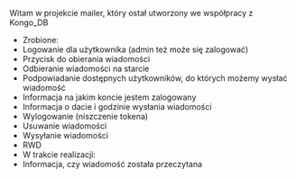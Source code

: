 Witam w projekcie mailer, który ostał utworzony we współpracy z Kongo_DB

- Zrobione:
- Logowanie dla użytkownika (admin też może się zalogować)
- Przycisk do obierania wiadomości
- Odbieranie wiadomości na starcie
- Podpowiadanie dostępnych użytkowników, do których możemy wysłać wiadomość
- Informacja na jakim koncie jestem zalogowany
- Informacja o dacie i godzinie wysłania wiadomości
- Wylogowanie (niszczenie tokena)
- Usuwanie wiadomości
- Wysyłanie wiadomości
- RWD
- W trakcie realizacji:
- Informacja, czy wiadomość została przeczytana
